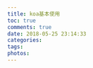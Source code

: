 ```yaml
---
title: koa基本使用
toc: true
comments: true
date: 2018-05-25 23:14:33
categories:
tags:
photos:
---
```


<!--more-->





